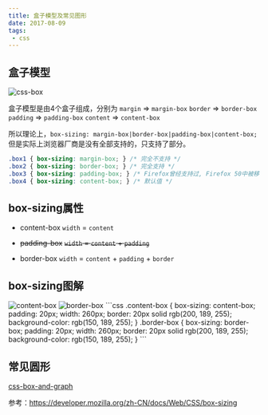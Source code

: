 ```yaml
---
title: 盒子模型及常见图形
date: 2017-08-09
tags:
 - css
---
```


## 盒子模型

![css-box](/img/css-box/index.png)
<!--more-->
盒子模型是由4个盒子组成，分别为
`margin` => `margin-box`
`border` => `border-box`
`padding` => `padding-box`
`content` => `content-box`

所以理论上，`box-sizing: margin-box|border-box|padding-box|content-box;`
但是实际上浏览器厂商是没有全部支持的，只支持了部分。

```css
.box1 { box-sizing: margin-box; } /* 完全不支持 */
.box2 { box-sizing: border-box; } /* 完全支持 */
.box3 { box-sizing: padding-box; } /* Firefox曾经支持过, Firefox 50中被移除 */
.box4 { box-sizing: content-box; } /* 默认值 */
```


## box-sizing属性

+ content-box
`width` = `content`

+ ~~padding-box~~
~~`width` = `content` + `padding`~~

+ border-box
`width` = `content` + `padding` + `border`



## box-sizing图解

<img src="/img/css-box/content_box.png" alt="content-box" />
<img src="/img/css-box/border_box.png" alt="border-box" />
```css
.content-box {
  box-sizing: content-box;
  padding: 20px;
  width: 260px; 
  border: 20px solid rgb(200, 189, 255);
  background-color: rgb(150, 189, 255);
}
.border-box {
  box-sizing: border-box;
  padding: 20px;
  width: 260px; 
  border: 20px solid rgb(200, 189, 255);
  background-color: rgb(150, 189, 255);
}
```


## 常见圆形

[css-box-and-graph](/demo/css-box-and-graph.html)


参考：https://developer.mozilla.org/zh-CN/docs/Web/CSS/box-sizing


